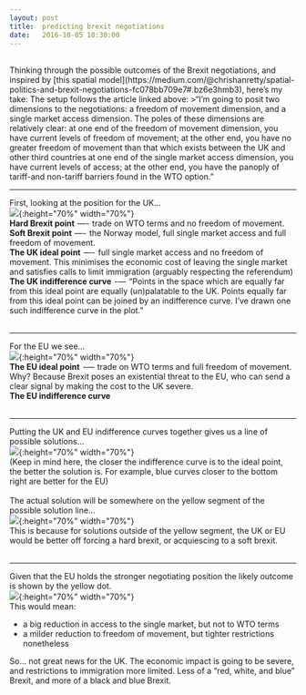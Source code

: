 ```yaml
---
layout: post
title:  predicting brexit negotiations
date:   2016-10-05 10:30:00
---
```


<br/>
Thinking through the possible outcomes of the Brexit negotiations, and inspired by [this spatial model](https://medium.com/@chrishanretty/spatial-politics-and-brexit-negotiations-fc078bb709e7#.bz6e3hmb3), here’s my take:
The setup follows the article linked above:
>“I’m going to posit two dimensions to the negotiations: a freedom of movement dimension, and a single market access dimension.
The poles of these dimensions are relatively clear:
at one end of the freedom of movement dimension, you have current levels of freedom of movement; at the other end, you have no greater freedom of movement than that which exists between the UK and other third countries
at one end of the single market access dimension, you have current levels of access; at the other end, you have the panoply of tariff-and non-tariff barriers found in the WTO option.”

<br/>

-----------------------
First, looking at the position for the UK…
<br/>
![](https://cdn-images-1.medium.com/max/1600/1*YkL3xb6JiNopbql_1x5IYg.png){:height="70%" width="70%"}
<br/>
**Hard Brexit point**  —-  trade on WTO terms and no freedom of movement.
<br/>
**Soft Brexit point**  —-  the Norway model, full single market access and full freedom of movement.
<br/>
**The UK ideal point**  —-  full single market access and no freedom of movement. This minimises the economic cost of leaving the single market and satisfies calls to limit immigration (arguably respecting the referendum)
<br/>
**The UK indifference curve**  -—  “Points in the space which are equally far from this ideal point are equally (un)palatable to the UK. Points equally far from this ideal point can be joined by an indifference curve. I’ve drawn one such indifference curve in the plot.”
<br/>
<br/>

-----------------------
For the EU we see…
<br/>
![](https://cdn-images-1.medium.com/max/1600/1*4Pbp1FhKsy4aw9fP5YgX0w.png){:height="70%" width="70%"}
<br/>
**The EU ideal point**  -—  trade on WTO terms and full freedom of movement. Why? Because Brexit poses an existential threat to the EU, who can send a clear signal by making the cost to the UK severe.
<br/>
**The EU indifference curve**
<br/>
<br/>

-----------------------
Putting the UK and EU indifference curves together gives us a line of possible solutions…
<br/>
![](https://cdn-images-1.medium.com/max/1600/1*Ty6yFsgxDS459MSMzi8qzA.png){:height="70%" width="70%"}
<br/>
(Keep in mind here, the closer the indifference curve is to the ideal point, the better the solution is. For example, blue curves closer to the bottom right are better for the EU)
<br/>
<br/>
The actual solution will be somewhere on the yellow segment of the possible solution line…
<br/>
![](https://cdn-images-1.medium.com/max/1600/1*xA3yfEvmDkilfiT885Bf0Q.png){:height="70%" width="70%"}
<br/>
This is because for solutions outside of the yellow segment, the UK or EU would be better off forcing a hard brexit, or acquiescing to a soft brexit.
<br/>
<br/>

-----------------------
Given that the EU holds the stronger negotiating position the likely outcome is shown by the yellow dot.
<br/>
![](https://cdn-images-1.medium.com/max/1600/1*gZN8d3uQl6XLkWUBzEkwbQ.png){:height="70%" width="70%"}
<br/>
This would mean:
- a big reduction in access to the single market, but not to WTO terms
- a milder reduction to freedom of movement, but tighter restrictions nonetheless

So… not great news for the UK. The economic impact is going to be severe, and restrictions to immigration more limited. Less of a “red, white, and blue” Brexit, and more of a black and blue Brexit.
<br/>
<br/>
